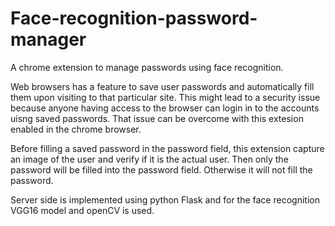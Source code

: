 # Face-recognition-password-manager
A chrome extension to manage passwords using face recognition.

Web browsers has a feature to save user passwords and automatically fill them upon visiting to that particular site. 
This might lead to a security issue because anyone having access to the browser can login in to the accounts uisng saved passwords.
That issue can be overcome with this extesion enabled in the chrome browser.

Before filling a saved password in the password field, this extension capture an image of the user and verify if it is the actual user.
Then only the password will be filled into the password field. Otherwise it will not fill the password.

Server side is implemented using python Flask and for the face recognition VGG16 model and openCV is used. 

